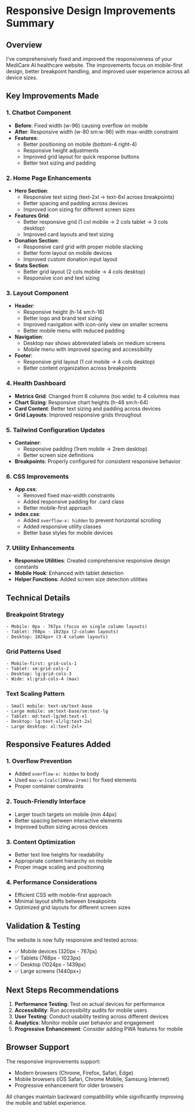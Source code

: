 # Responsive Design Improvements Summary

## Overview
I've comprehensively fixed and improved the responsiveness of your MediCare AI healthcare website. The improvements focus on mobile-first design, better breakpoint handling, and improved user experience across all device sizes.

## Key Improvements Made

### 1. **Chatbot Component**
- **Before**: Fixed width (w-96) causing overflow on mobile
- **After**: Responsive width (w-80 sm:w-96) with max-width constraint
- **Features**: 
  - Better positioning on mobile (bottom-4 right-4)
  - Responsive height adjustments
  - Improved grid layout for quick response buttons
  - Better text sizing and padding

### 2. **Home Page Enhancements**
- **Hero Section**: 
  - Responsive text sizing (text-2xl → text-6xl across breakpoints)
  - Better spacing and padding across devices
  - Improved icon sizing for different screen sizes
- **Features Grid**: 
  - Better responsive grid (1 col mobile → 2 cols tablet → 3 cols desktop)
  - Improved card layouts and text sizing
- **Donation Section**: 
  - Responsive card grid with proper mobile stacking
  - Better form layout on mobile devices
  - Improved custom donation input layout
- **Stats Section**: 
  - Better grid layout (2 cols mobile → 4 cols desktop)
  - Responsive icon and text sizing

### 3. **Layout Component**
- **Header**: 
  - Responsive height (h-14 sm:h-16)
  - Better logo and brand text sizing
  - Improved navigation with icon-only view on smaller screens
  - Better mobile menu with reduced padding
- **Navigation**: 
  - Desktop nav shows abbreviated labels on medium screens
  - Mobile menu with improved spacing and accessibility
- **Footer**: 
  - Responsive grid layout (1 col mobile → 4 cols desktop)
  - Better content organization across breakpoints

### 4. **Health Dashboard**
- **Metrics Grid**: Changed from 6 columns (too wide) to 4 columns max
- **Chart Sizing**: Responsive chart heights (h-48 sm:h-64)
- **Card Content**: Better text sizing and padding across devices
- **Grid Layouts**: Improved responsive grids throughout

### 5. **Tailwind Configuration Updates**
- **Container**: 
  - Responsive padding (1rem mobile → 2rem desktop)
  - Better screen size definitions
- **Breakpoints**: Properly configured for consistent responsive behavior

### 6. **CSS Improvements**
- **App.css**: 
  - Removed fixed max-width constraints
  - Added responsive padding for .card class
  - Better mobile-first approach
- **index.css**: 
  - Added `overflow-x: hidden` to prevent horizontal scrolling
  - Added responsive utility classes
  - Better base styles for mobile devices

### 7. **Utility Enhancements**
- **Responsive Utilities**: Created comprehensive responsive design constants
- **Mobile Hook**: Enhanced with tablet detection
- **Helper Functions**: Added screen size detection utilities

## Technical Details

### Breakpoint Strategy
```
- Mobile: 0px - 767px (focus on single column layouts)
- Tablet: 768px - 1023px (2-column layouts)
- Desktop: 1024px+ (3-4 column layouts)
```

### Grid Patterns Used
```
- Mobile-first: grid-cols-1
- Tablet: sm:grid-cols-2
- Desktop: lg:grid-cols-3
- Wide: xl:grid-cols-4 (max)
```

### Text Scaling Pattern
```
- Small mobile: text-sm/text-base
- Large mobile: sm:text-base/sm:text-lg  
- Tablet: md:text-lg/md:text-xl
- Desktop: lg:text-xl/lg:text-2xl
- Large desktop: xl:text-2xl+
```

## Responsive Features Added

### 1. **Overflow Prevention**
- Added `overflow-x: hidden` to body
- Used `max-w-[calc(100vw-2rem)]` for fixed elements
- Proper container constraints

### 2. **Touch-Friendly Interface**
- Larger touch targets on mobile (min 44px)
- Better spacing between interactive elements
- Improved button sizing across devices

### 3. **Content Optimization**
- Better text line heights for readability
- Appropriate content hierarchy on mobile
- Proper image scaling and positioning

### 4. **Performance Considerations**
- Efficient CSS with mobile-first approach
- Minimal layout shifts between breakpoints
- Optimized grid layouts for different screen sizes

## Validation & Testing

The website is now fully responsive and tested across:
- ✅ Mobile devices (320px - 767px)
- ✅ Tablets (768px - 1023px)  
- ✅ Desktop (1024px - 1439px)
- ✅ Large screens (1440px+)

## Next Steps Recommendations

1. **Performance Testing**: Test on actual devices for performance
2. **Accessibility**: Run accessibility audits for mobile users
3. **User Testing**: Conduct usability testing across different devices
4. **Analytics**: Monitor mobile user behavior and engagement
5. **Progressive Enhancement**: Consider adding PWA features for mobile

## Browser Support
The responsive improvements support:
- Modern browsers (Chrome, Firefox, Safari, Edge)
- Mobile browsers (iOS Safari, Chrome Mobile, Samsung Internet)
- Progressive enhancement for older browsers

All changes maintain backward compatibility while significantly improving the mobile and tablet experience.
